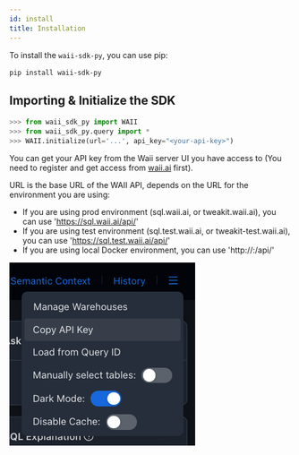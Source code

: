 ```yaml
---
id: install
title: Installation
---
```


To install the `waii-sdk-py`, you can use pip:

```bash
pip install waii-sdk-py
```

## Importing & Initialize the SDK

```python
>>> from waii_sdk_py import WAII
>>> from waii_sdk_py.query import *
>>> WAII.initialize(url='...', api_key="<your-api-key>")
```
You can get your API key from the Waii server UI you have access to (You need to register and get access from [waii.ai](https://waii.ai) first).

URL is the base URL of the WAII API, depends on the URL for the environment you are using: 
- If you are using prod environment (sql.waii.ai, or tweakit.waii.ai), you can use 'https://sql.waii.ai/api/'
- If you are using test environment (sql.test.waii.ai, or tweakit-test.waii.ai), you can use 'https://sql.test.waii.ai/api/'
- If you are using local Docker environment, you can use 'http://<host>:<port>/api/'

![img.png](img.png)

